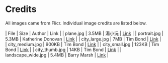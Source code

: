 # Credits

All images came from Flicr. Individual image credits are listed below.

| File | Size | Author | Link |
| plane.jpg | 3.5MB | 湯小沅 | [Link](https://www.flickr.com/photos/zx4142/29901824222/in/photolist-MyjEzu-LLZsDe-MAZmNX-MJmTMF-MJmQ4i-MJmKYV-MJmH2T-MAYYui-Myj7Ks-MhnqKy-MAYGmg-MJmrqc-LLYNdB-MFkQkS-LLSEp3-MJm7jg-MhmQG3-MJkTEP-MFkr8j-LLYp2X-MyihJC-Myiddy-LLS9yS-LLS8EY-MAXUGa-MAXUip-MyhX95-MAXMFr-MAXJ8z-MFjWoW-MFjSUw-LLRJNA-MJk6jc-MFjGGN-MJk5qD-MyhwxG-MhkRPL-MyhmFC-LLXw68-LLRnaf-LLRh1N-MJjE66-Myh3Zf-LLR74o-MygSuY-MFiU9C-MAWTrM-LLWUwH-MAWCqp-LLWHw6) |
| portrait.jpg | 5.3MB | Katherine Donovan | [Link](https://www.flickr.com/photos/136317982@N05/29900952342/in/photolist-Myfcp5-MyfbSU-MyfbFw-MyfboC-LLNZfs-Myfb5w-MyfaN9-MyfatS-MyfabY-Myf9Sw-LLNUCG-LLNTTW-LLVgbH-Myf5pd-LLVfWe-LLVeSv-LLNRoW-LLNQRJ-LLNPjA-MJhHq6-LLNP4A-LLNM2Q-MAV5WV-MJhAaK-MyeRVW-MJhyvT-MJhqSM-MFgh8y-MAUXfT-MFgFVy-LLUKdM-Myesku-MJh8MV-MyehHd-MhhCAN-MFg8Nh-Mye8KU-LLUddR-MJgLEz-LLMWFb-MhhjNU-MFfXwq-MFfW7S-MhhemS-Mhhb5w-MydNpE-MydH99-MhgWid-MhgSjb-MATLfD) |
| city_large.jpg | 7MB | Tim Bond | [Link](https://www.flickr.com/photos/teambond/30014552865/in/photolist-MJhqSM-MFgh8y-MAUXfT-MFgFVy-LLUKdM-Myesku-MJh8MV-MyehHd-MhhCAN-MFg8Nh-Mye8KU-LLUddR-MJgLEz-LLMWFb-MhhjNU-MFfXwq-MFfW7S-MhhemS-Mhhb5w-MydNpE-MydH99-MhgWid-MhgSjb-MATLfD-LLTBQT-MATAsH-MJfQM4-MATs7e-MJfJVV-MJfFnT-MhgfEL-MFeM67-MAT9KR-MycL63-MJfwaK-Mhg4qm-LLT24t-Mhg1MW-LLLCzJ-MFextY-MFep6q-MJf4ng-LLLmM1-MASCuF-MhfsXo-MASvAR-LLLa9G-LLSkGx-MybQE5-MJey2H) |
| city_medium.jpg | 900KB | Tim Bond | [Link](https://www.flickr.com/photos/teambond/30014552865/in/photolist-MJhqSM-MFgh8y-MAUXfT-MFgFVy-LLUKdM-Myesku-MJh8MV-MyehHd-MhhCAN-MFg8Nh-Mye8KU-LLUddR-MJgLEz-LLMWFb-MhhjNU-MFfXwq-MFfW7S-MhhemS-Mhhb5w-MydNpE-MydH99-MhgWid-MhgSjb-MATLfD-LLTBQT-MATAsH-MJfQM4-MATs7e-MJfJVV-MJfFnT-MhgfEL-MFeM67-MAT9KR-MycL63-MJfwaK-Mhg4qm-LLT24t-Mhg1MW-LLLCzJ-MFextY-MFep6q-MJf4ng-LLLmM1-MASCuF-MhfsXo-MASvAR-LLLa9G-LLSkGx-MybQE5-MJey2H) |
| city_small.jpg | 123KB | Tim Bond | [Link](https://www.flickr.com/photos/teambond/30014552865/in/photolist-MJhqSM-MFgh8y-MAUXfT-MFgFVy-LLUKdM-Myesku-MJh8MV-MyehHd-MhhCAN-MFg8Nh-Mye8KU-LLUddR-MJgLEz-LLMWFb-MhhjNU-MFfXwq-MFfW7S-MhhemS-Mhhb5w-MydNpE-MydH99-MhgWid-MhgSjb-MATLfD-LLTBQT-MATAsH-MJfQM4-MATs7e-MJfJVV-MJfFnT-MhgfEL-MFeM67-MAT9KR-MycL63-MJfwaK-Mhg4qm-LLT24t-Mhg1MW-LLLCzJ-MFextY-MFep6q-MJf4ng-LLLmM1-MASCuF-MhfsXo-MASvAR-LLLa9G-LLSkGx-MybQE5-MJey2H) |
| city_thumb.jpg | 14KB | Tim Bond | [Link](https://www.flickr.com/photos/teambond/30014552865/in/photolist-MJhqSM-MFgh8y-MAUXfT-MFgFVy-LLUKdM-Myesku-MJh8MV-MyehHd-MhhCAN-MFg8Nh-Mye8KU-LLUddR-MJgLEz-LLMWFb-MhhjNU-MFfXwq-MFfW7S-MhhemS-Mhhb5w-MydNpE-MydH99-MhgWid-MhgSjb-MATLfD-LLTBQT-MATAsH-MJfQM4-MATs7e-MJfJVV-MJfFnT-MhgfEL-MFeM67-MAT9KR-MycL63-MJfwaK-Mhg4qm-LLT24t-Mhg1MW-LLLCzJ-MFextY-MFep6q-MJf4ng-LLLmM1-MASCuF-MhfsXo-MASvAR-LLLa9G-LLSkGx-MybQE5-MJey2H) |
| landscape_wide.jpg | 5.4MB | Barry Marsh | [Link](https://www.flickr.com/photos/126409951@N04/29930485301/in/photolist-MARyw2-MARy9D-MFdmv7-LLRxPk-MFdj4U-LLRuPx-MhegRN-LLRfXK-MAR5EF-MyaxTG-MAQJjF-MJcUXe-MhdrV7-LLQ9s2-LLQ3P8-My9LEf-MJcnL6-My9zYW-MAPz1T-MFbvWL-LLHohw-MAP4Sn-LLNDVK-LLGYay-My8CX3-MANQJ8-MANNzD-MJbDN8-MhcdwW-MANKCg-My8zuw-Mhcb6y-MJbzqR-MFaSFo-My8yyJ-MFaQqw-My8wQU-MJbkqr-MJbjxp-MhbQro-MhbHfj-MhbGPE-MhbGr5-MhbGe1-MhbG5o-MhbFTm-MhbFs1-MhbFhS-MhbF5Y-MhbEQ9) |
